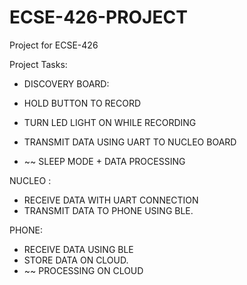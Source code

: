 # ECSE-426-PROJECT
Project for ECSE-426

Project Tasks:

* DISCOVERY BOARD: 
* HOLD BUTTON TO RECORD 
  
* TURN LED LIGHT ON WHILE RECORDING 
 
* TRANSMIT DATA USING UART TO NUCLEO BOARD 
 
* ~~ SLEEP MODE + DATA PROCESSING 

 NUCLEO : 
* RECEIVE DATA WITH UART CONNECTION 
* TRANSMIT DATA TO PHONE USING BLE. 

PHONE: 
* RECEIVE DATA USING BLE  
* STORE DATA ON CLOUD. 
* ~~ PROCESSING ON CLOUD 
 
